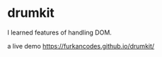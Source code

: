 # drumkit


I learned  features of handling DOM.


a live demo https://furkancodes.github.io/drumkit/
